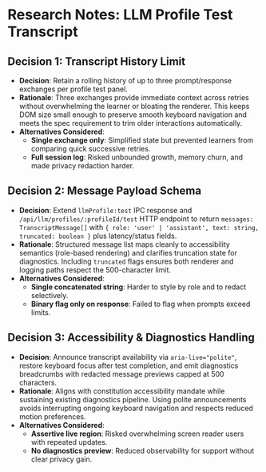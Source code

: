 # Research Notes: LLM Profile Test Transcript

## Decision 1: Transcript History Limit
- **Decision**: Retain a rolling history of up to three prompt/response exchanges per profile test panel.
- **Rationale**: Three exchanges provide immediate context across retries without overwhelming the learner or bloating the renderer. This keeps DOM size small enough to preserve smooth keyboard navigation and meets the spec requirement to trim older interactions automatically.
- **Alternatives Considered**:
  - **Single exchange only**: Simplified state but prevented learners from comparing quick successive retries.
  - **Full session log**: Risked unbounded growth, memory churn, and made privacy redaction harder.

## Decision 2: Message Payload Schema
- **Decision**: Extend `llmProfile:test` IPC response and `/api/llm/profiles/:profileId/test` HTTP endpoint to return `messages: TranscriptMessage[]` with `{ role: 'user' | 'assistant', text: string, truncated: boolean }` plus latency/status fields.
- **Rationale**: Structured message list maps cleanly to accessibility semantics (role-based rendering) and clarifies truncation state for diagnostics. Including `truncated` flags ensures both renderer and logging paths respect the 500-character limit.
- **Alternatives Considered**:
  - **Single concatenated string**: Harder to style by role and to redact selectively.
  - **Binary flag only on response**: Failed to flag when prompts exceed limits.

## Decision 3: Accessibility & Diagnostics Handling
- **Decision**: Announce transcript availability via `aria-live="polite"`, restore keyboard focus after test completion, and emit diagnostics breadcrumbs with redacted message previews capped at 500 characters.
- **Rationale**: Aligns with constitution accessibility mandate while sustaining existing diagnostics pipeline. Using polite announcements avoids interrupting ongoing keyboard navigation and respects reduced motion preferences.
- **Alternatives Considered**:
  - **Assertive live region**: Risked overwhelming screen reader users with repeated updates.
  - **No diagnostics preview**: Reduced observability for support without clear privacy gain.
